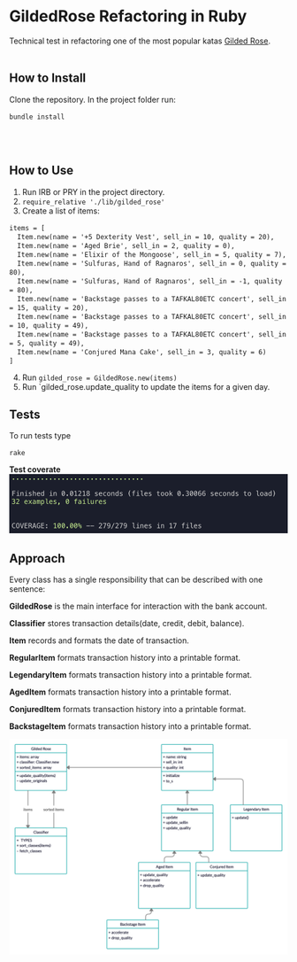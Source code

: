 # GildedRose Refactoring in Ruby

Technical test in refactoring one of the most popular katas [Gilded Rose](https://github.com/emilybache/).
<br><br>

## How to Install

Clone the repository. In the project folder run:

```
bundle install
```

<br><br>

## How to Use

1. Run IRB or PRY in the project directory.
2. `require_relative './lib/gilded_rose'`
3. Create a list of items:

```
items = [
  Item.new(name = '+5 Dexterity Vest', sell_in = 10, quality = 20),
  Item.new(name = 'Aged Brie', sell_in = 2, quality = 0),
  Item.new(name = 'Elixir of the Mongoose', sell_in = 5, quality = 7),
  Item.new(name = 'Sulfuras, Hand of Ragnaros', sell_in = 0, quality = 80),
  Item.new(name = 'Sulfuras, Hand of Ragnaros', sell_in = -1, quality = 80),
  Item.new(name = 'Backstage passes to a TAFKAL80ETC concert', sell_in = 15, quality = 20),
  Item.new(name = 'Backstage passes to a TAFKAL80ETC concert', sell_in = 10, quality = 49),
  Item.new(name = 'Backstage passes to a TAFKAL80ETC concert', sell_in = 5, quality = 49),
  Item.new(name = 'Conjured Mana Cake', sell_in = 3, quality = 6)
]
```

4. Run `gilded_rose = GildedRose.new(items)`
5. Run `gilded_rose.update_quality to update the items for a given day.

## Tests

To run tests type

```
rake
```

**Test coverate**
![Test Coverage](./public/img/coverage.png)

## Approach

Every class has a single responsibility that can be described with one sentence:

**GildedRose** is the main interface for interaction with the bank account.

**Classifier** stores transaction details(date, credit, debit, balance).

**Item** records and formats the date of transaction.

**RegularItem** formats transaction history into a printable format.

**LegendaryItem** formats transaction history into a printable format.

**AgedItem** formats transaction history into a printable format.

**ConjuredItem** formats transaction history into a printable format.

**BackstageItem** formats transaction history into a printable format.

![Domain Model](./public/img/uml.png)

<br><br>

